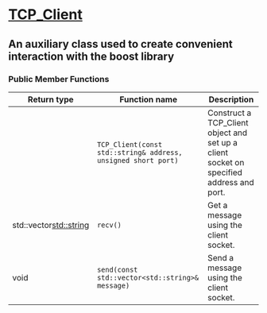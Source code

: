 # [TCP_Client](https://github.com/DangeL187/DCSL/blob/main/include/Client/TCP_Client.h)
## An auxiliary class used to create convenient interaction with the <b>boost</b> library
### Public Member Functions

| Return type | Function name | Description |
| ----------- | ------------- | ----------- |
| | `TCP_Client(const std::string& address, unsigned short port)` | Construct a TCP_Client object and set up a client socket on specified address and port. | 
| std::vector<std::string> | `recv()` | Get a message using the client socket. |
| void | `send(const std::vector<std::string>& message)` | Send a message using the client socket. |
